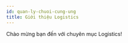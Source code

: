 ```yaml
---
id: quan-ly-chuoi-cung-ung
title: Giới thiệu Logistics
---
```


Chào mừng bạn đến với chuyên mục Logistics!
